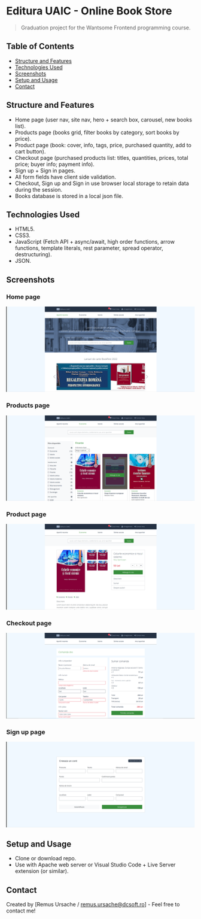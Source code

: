 # Editura UAIC - Online Book Store
> Graduation project for the Wantsome Frontend programming course.

## Table of Contents
* [Structure and Features](#structure-and-features)
* [Technologies Used](#technologies-used)
* [Screenshots](#screenshots)
* [Setup and Usage](#setup-and-usage)
* [Contact](#contact)

## Structure and Features
- Home page (user nav, site nav, hero + search box, carousel, new books list).
- Products page (books grid, filter books by category, sort books by price).
- Product page (book: cover, info, tags, price, purchased quantity, add to cart button).
- Checkout page (purchased products list: titles, quantities, prices, total price; buyer info; payment info).
- Sign up + Sign in pages.
- All form fields have client side validation.
- Checkout, Sign up and Sign in use browser local storage to retain data during the session.
- Books database is stored in a local json file.

## Technologies Used
- HTML5.
- CSS3.
- JavaScript (Fetch API + async/await, high order functions, arrow functions, template literals, rest parameter, spread operator, destructuring).
- JSON. 

## Screenshots
### Home page
![Home page](./screenshots/screenshot1.png)
### Products page
![Products page](./screenshots/screenshot2.png)
### Product page
![Product page](./screenshots/screenshot3.png)
### Checkout page
![Home page](./screenshots/screenshot4.png)
### Sign up page
![Sign up page](./screenshots/screenshot5.png)

## Setup and Usage
- Clone or download repo.
- Use with Apache web server or Visual Studio Code + Live Server extension (or similar). 

## Contact
Created by [Remus Ursache / remus.ursache@dcsoft.ro] - Feel free to contact me!